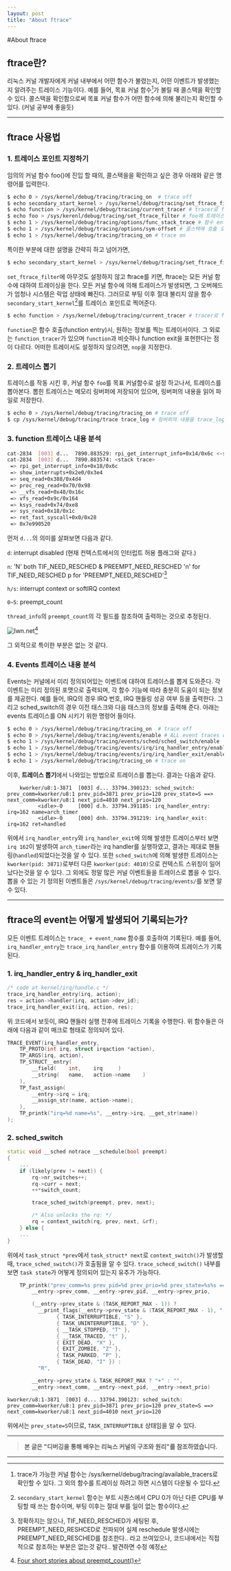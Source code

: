 ```yaml
---
layout: post
title: "About ftrace"
---
```


#About ftrace

## ftrace란?
리눅스 커널 개발자에게 커널 내부에서 어떤 함수가 불렸는지, 어떤 이벤트가 발생했는지 알려주는 트레이스 기능이다.
예를 들어, 목표 커널 함수[^1]가 불릴 때 콜스택을 확인할 수 있다.
콜스택을 확인함으로써 목표 커널 함수가 어떤 함수에 의해 불리는지 확인할 수 있다. (커널 공부에 좋을듯)

***

## ftrace 사용법
### 1. 트레이스 포인트 지정하기
임의의 커널 함수 foo()에 진입 할 때의, 콜스택을을 확인하고 싶은 경우 아래와 같은 명령어를 입력한다.
```bash
$ echo 0 > /sys/kernel/debug/tracing/tracing_on  # trace off
$ echo secondary_start_kernel > /sys/kernel/debug/tracing/set_ftrace_filter # secondary_start_kernel에 트레이스 포인트 설정
$ echo function > /sys/kernel/debug/tracing/current_tracer # tracer로 function 지정
$ echo foo > /sys/kerenl/debug/tracing/set_ftrace_filter # foo에 트레이스 포인트 설정
$ echo 1 > /sys/kernel/debug/tracing/options/func_stack_trace # 함수 entry에서 콜스택을 출력하도록 설정 <stack trace>
$ echo 1 > /sys/kernel/debug/tracing/options/sym-offset # 콜스택에 호출 오프셋 출력하도록 설정 예) vfs_read+0x9c
$ echo 1 > /sys/kernel/debug/tracing/tracing_on # trace on
```

특이한 부분에 대한 설명을 간략히 하고 넘어가면,
```bash
$ echo secondary_start_kernel > /sys/kernel/debug/tracing/set_ftrace_filter # secondary_start_kernel에 트레이스 포인트 설정
```
`set_ftrace_filter`에 아무것도 설정하지 않고 ftrace를 키면, ftrace는 모든 커널 함수에 대하여 트레이싱을 한다.
모든 커널 함수에 의해 트레이스가 발생되면, 그 오버헤드가 엄청나 시스템은 락업 상태에 빠진다.
그러므로 부팅 이후 절대 불리지 않을 함수`secondary_start_kernel`[^2]를 트레이스 포인트로 찍어준다.
```bash
$ echo function > /sys/kernel/debug/tracing/current_tracer # tracer로 function 지정
```
`function`은 함수 호출(function entry)시, 원하는 정보를 찍는 트레이서이다.
그 외로는 `function_tracer`가 있으며 `function`과 비슷하나 function exit을 표현한다는 점이 다르다.
어떠한 트레이서도 설정하지 않으려면, `nop`을 지정한다.

### 2. 트레이스 뽑기
트레이스를 작동 시킨 후, 커널 함수 `foo`를 목표 커널함수로 설정 하고나서, 트레이스를 뽑아본다. 
뽑힌 트레이스는 메모리 링버퍼에 저장되어 있으며, 링버퍼의 내용을 읽어 파일로 저장한다.
```bash
$ echo 0 > /sys/kernel/debug/tracing/tracing_on # trace off
$ cp /sys/kernel/debug/tracing/trace trace_log # 링버퍼의 내용을 trace_log로 저장
```

### 3. function 트레이스 내용 분석
```bash
cat-2834  [003] d...  7890.883529: rpi_get_interrupt_info+0x14/0x6c <-show_interrupts+0x2e0/0x3e4
cat-2834  [003] d...  7890.883574: <stack trace>
 => rpi_get_interrupt_info+0x18/0x6c
 => show_interrupts+0x2e0/0x3e4
 => seq_read+0x388/0x4d4
 => proc_reg_read+0x70/0x98
 => __vfs_read+0x48/0x16c
 => vfs_read+0x9c/0x164
 => ksys_read+0x74/0xe8
 => sys_read+0x18/0x1c
 => ret_fast_syscall+0x0/0x28
 => 0x7e990520
```
먼저 `d...`의 의미를 살펴보면 다음과 같다.

`d`: interrupt disabled (현재 컨텍스트에서의 인터럽트 허용 플래그와 같다.)

`n`: 'N' both TIF_NEED_RESCHED & PREEMPT_NEED_RESCHED 'n' for TIF_NEED_RESCHED p for 'PREEMPT_NEED_RESCHED'[^3]

`h/s`: interrupt context or softIRQ context

`0~5`: preempt_count

`thread_info`의 `preempt_count`의 각 필드를 참조하여 출력하는 것으로 추정된다.

![lwn.net](https://static.lwn.net/images/2020/preempt-count.svg)[^4]

그 외적으로 특이한 부분은 없는 것 같다.

### 4. Events 트레이스 내용 분석
Events는 커널에서 미리 정의되어있는 이벤트에 대하여 트레이스를 뽑게 도와준다.
각 이벤트는 미리 정의된 포맷으로 출력되며, 각 함수 기능에 따라 충분히 도움이 되는 정보를 제공한다.
예를 들어, IRQ의 경우 IRQ 번호, IRQ 핸들링 성공 여부 등을 출력한다. 그리고 sched_switch의 경우 이전 태스크와 다음 태스크의 정보를 출력해 준다.
아래는 events 트레이스를 ON 시키기 위한 명령어 들이다.
```bash
$ echo 0 > /sys/kernel/debug/tracing/tracing_on  # trace off
$ echo 0 > /sys/kernel/debug/tracing/events/enable # ALL event traces off
$ echo 1 > /sys/kernel/debug/tracing/events/sched/sched_switch/enable
$ echo 1 > /sys/kernel/debug/tracing/events/irq/irq_handler_entry/enable
$ echo 1 > /sys/kernel/debug/tracing/events/irq/irq_handler_exit/enable
$ echo 1 > /sys/kernel/debug/tracing/tracing_on # trace on
```
이후, **트레이스 뽑기**에서 나와있는 방법으로 트레이스를 뽑는다.
결과는 다음과 같다.
```
    kworker/u8:1-3871  [003] d... 33794.390123: sched_switch: prev_comm=kworker/u8:1 prev_pid=3871 prev_prio=120 prev_state=S ==> next_comm=kworker/u8:1 next_pid=4010 next_prio=120
          <idle>-0     [000] d.h. 33794.391185: irq_handler_entry: irq=162 name=arch_timer
          <idle>-0     [000] dnh. 33794.391219: irq_handler_exit: irq=162 ret=handled
```
위에서 `irq_handler_entry`와 `irq_handler_exit`에 의해 발생한 트레이스부터 보면 `irq 162`이 발생하여 `arch_timer`라는 irq handler를 실행하였고, 결과는 제대로 핸들링(`handled`)되었다는것을 알 수 있다.
또한 `sched_switch`에 의해 발생한 트레이스는 `kworker(pid: 3871)`로부터 다른 `kworker(pid: 4010)`으로 컨텍스트 스위칭이 일어났다는것을 알 수 있다.
그 외에도 정말 많은 커널 이벤트들을 트레이스로 뽑을 수 있다.
뽑을 수 있는 기 정의된 이벤트들은 `/sys/kernel/debug/tracing/events/`를 보면 알 수 있다.

***

## ftrace의 event는 어떻게 발생되어 기록되는가?
모든 이벤트 트레이스는 `trace_ + event_name` 함수를 호출하여 기록된다.
예를 들어, `irq_handler_entry`는 `trace_irq_handler_entry` 함수를 이용하여 트레이스가 기록된다.
### 1. irq_handler_entry & irq_handler_exit
```cpp
/* code at kernel/irq/handle.c */
trace_irq_handler_entry(irq, action);
res = action->handler(irq, action->dev_id);
trace_irq_handler_exit(irq, action, res);
```
위 코드에서 보듯이, IRQ 핸들러 실행 전후에 트레이스 기록을 수행한다.
위 함수들은 아래에 다음과 같이 매크로 형태로 정의되어 있다.
```cpp
TRACE_EVENT(irq_handler_entry,
    TP_PROTO(int irq, struct irqaction *action),
    TP_ARGS(irq, action),
    TP_STRUCT__entry(
        __field(    int,    irq     )
        __string(   name,   action->name    )
    ),
    TP_fast_assign(
        __entry->irq = irq;
        __assign_str(name, action->name);
    ),
    TP_printk("irq=%d name=%s", __entry->irq, __get_str(name))
);
```
### 2. sched_switch
```cpp
static void __sched notrace __schedule(bool preempt)
{
    ...
    if (likely(prev != next)) {
        rq->nr_switches++;
        rq->curr = next;
        ++*switch_count;

        trace_sched_switch(preempt, prev, next);

        /* Also unlocks the rq: */
        rq = context_switch(rq, prev, next, &rf);
    } else {
    ...
}
```
위에서 `task_struct *prev`에서 `task_struct* next`로 `context_switch()`가 발생할 때, `trace_sched_switch()`가 호출됨을 알 수 있다.
`trace_schecd_switch()` 내부를 보면 `task state`가 어떻게 정의되어 있는지 유추가 가능하다.
```cpp
    TP_printk("prev_comm=%s prev_pid=%d prev_prio=%d prev_state=%s%s ==> next_comm=%s next_pid=%d next_prio=%d",
        __entry->prev_comm, __entry->prev_pid, __entry->prev_prio,

        (__entry->prev_state & (TASK_REPORT_MAX - 1)) ?
          __print_flags(__entry->prev_state & (TASK_REPORT_MAX - 1), "|",
                { TASK_INTERRUPTIBLE, "S" },
                { TASK_UNINTERRUPTIBLE, "D" },
                { __TASK_STOPPED, "T" },
                { __TASK_TRACED, "t" },
                { EXIT_DEAD, "X" },
                { EXIT_ZOMBIE, "Z" },
                { TASK_PARKED, "P" },
                { TASK_DEAD, "I" }) :
          "R",

        __entry->prev_state & TASK_REPORT_MAX ? "+" : "",
        __entry->next_comm, __entry->next_pid, __entry->next_prio)
```
```    
kworker/u8:1-3871  [003] d... 33794.390123: sched_switch: prev_comm=kworker/u8:1 prev_pid=3871 prev_prio=120 prev_state=S ==> next_comm=kworker/u8:1 next_pid=4010 next_prio=120
```
위에서는 `prev_state=S`이므로, `TASK_INTERRUPTIBLE` 상태임을 알 수 있다.

***

>**본 글은 "디버깅을 통해 배우는 리눅스 커널의 구조와 원리"를 참조하였습니다.**

***

[^1]: trace가 가능한 커널 함수는 /sys/kernel/debug/tracing/available_tracers로 확인할 수 있다. 그 외의 함수를 트레이싱 하려고 하면 시스템이 다운될 수 있다.
[^2]: `secondary_start_kernel` 함수는 부트 시퀀스에서 CPU 0가 아닌 다른 CPU를 부팅할 때 쓰는 함수이며, 부팅 이후는 절대 부를 일이 없는 함수이다.
[^3]: 정확하지는 않으나, TIF_NEED_RESCHED가 세팅된 후, PREEMPT_NEED_RESHCED로 전파되어 실제 reschedule 발생시에는 PREEMPT_NEED_RESCHED를 참조한다.. 라고 쓰여있으나, 코드내에서는 직접적으로 참조하는 부분은 없는것 같다.. 발견하면 수정 예정
[^4]: [Four short stories about preempt_count()](https://lwn.net/Articles/831678/)